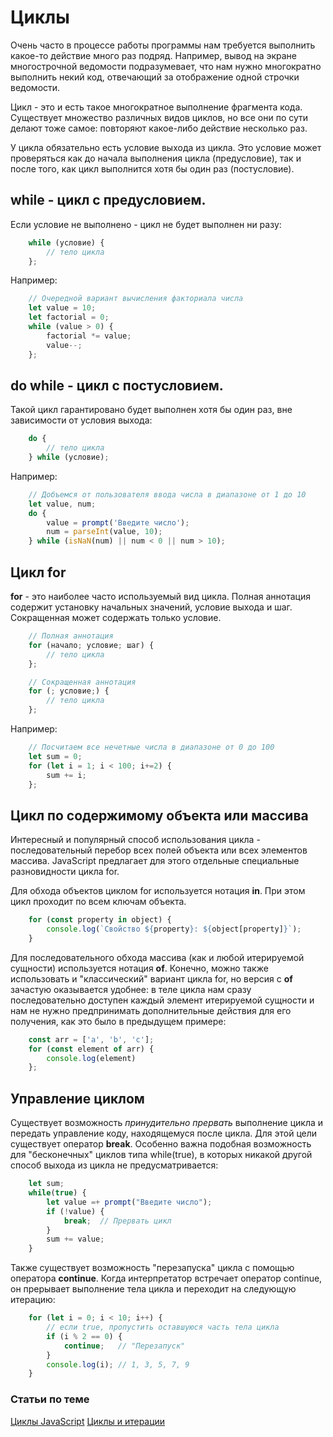 # Циклы

Очень часто в процессе работы программы нам требуется выполнить какое-то действие много раз подряд.
Например, вывод на экране многострочной ведомости подразумевает, что нам нужно многократно выполнить некий код, отвечающий за отображение одной строчки ведомости.

Цикл - это и есть такое многократное выполнение фрагмента кода. 
Существует множество различных видов циклов, но все они по сути делают тоже самое: повторяют какое-либо действие несколько раз. 

У цикла обязательно есть условие выхода из цикла.
Это условие может проверяться как до начала выполнения цикла (предусловие), так и после того, как цикл выполнится хотя бы один раз (постусловие).


## **while** - цикл с предусловием.

Если условие не выполнено - цикл не будет выполнен ни разу:

```javascript
    while (условие) {
        // тело цикла
    };
```

Например:

```javascript
    // Очередной вариант вычисления факториала числа
    let value = 10;
    let factorial = 0;
    while (value > 0) {
        factorial *= value;
        value--;
    };
```


## **do while** - цикл с постусловием.

Такой цикл гарантировано будет выполнен хотя бы один раз, вне зависимости от условия выхода:

```javascript
    do {
        // тело цикла
    } while (условие);
```

Например:

```javascript
    // Добъемся от пользователя ввода числа в диапазоне от 1 до 10
    let value, num;
    do {
        value = prompt('Введите число');
        num = parseInt(value, 10);
    } while (isNaN(num) || num < 0 || num > 10);
```


## Цикл **for**

**for** - это наиболее часто используемый вид цикла. 
Полная аннотация содержит установку начальных значений, условие выхода и шаг. 
Сокращенная может содержать только условие.

```javascript
    // Полная аннотация
    for (начало; условие; шаг) {
        // тело цикла
    };

    // Сокращенная аннотация
    for (; условие;) {
        // тело цикла
    };
```

Например:

```javascript
    // Посчитаем все нечетные числа в диапазоне от 0 до 100
    let sum = 0;
    for (let i = 1; i < 100; i+=2) {
        sum += i;
    };
```

## Цикл по содержимому объекта или массива

Интересный и популярный способ использования цикла - последовательный перебор всех полей объекта или всех элементов массива. JavaScript предлагает для этого отдельные специальные разновидности цикла for.

Для обхода объектов циклом for используется нотация **in**. 
При этом цикл проходит по всем ключам объекта.

```javascript
    for (const property in object) {
        console.log(`Свойство ${property}: ${object[property]}`);
    }
```

Для последовательного обхода массива (как и любой итерируемой сущности) используется нотация **of**. 
Конечно, можно также использовать и "классический" вариант цикла for, но версия с **of** зачастую оказывается удобнее: в теле цикла нам сразу последовательно доступен каждый элемент итерируемой сущности и нам не нужно предпринимать дополнительные действия для его получения, как это было в предыдущем примере:

```javascript
    const arr = ['a', 'b', 'c'];
    for (const element of arr) {
        console.log(element)
    };
```


## Управление циклом

Существует возможность *принудительно прервать* выполнение цикла и передать управление коду, находящемуся после цикла.
Для этой цели существует оператор **break**.
Особенно важна подобная возможность для "бесконечных" циклов типа while(true), в которых никакой другой способ выхода из цикла не предусматривается:

```javascript
    let sum;
    while(true) {
        let value =+ prompt("Введите число");
        if (!value) {
            break;  // Прервать цикл
        }
        sum += value;
    }
```

Также существует возможность "перезапуска" цикла с помощью оператора **continue**.
Когда интерпретатор встречает оператор continue, он прерывает выполнение тела цикла и переходит на следующую итерацию:

```javascript
    for (let i = 0; i < 10; i++) {
        // если true, пропустить оставшуюся часть тела цикла
        if (i % 2 == 0) {
            continue;   // "Перезапуск"
        }
        console.log(i); // 1, 3, 5, 7, 9
    }
```


### Статьи по теме

[Циклы JavaScript](https://html5book.ru/cikly-javascript/)
[Циклы и итерации](https://developer.mozilla.org/ru/docs/Web/JavaScript/Guide/Loops_and_iteration)
